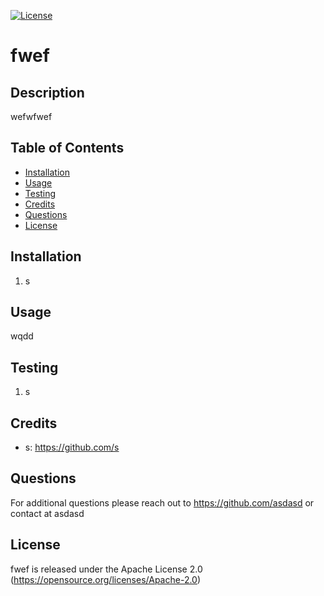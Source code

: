 
[![License](https://img.shields.io/badge/License-Apache_2.0-blue.svg)](https://opensource.org/licenses/Apache-2.0)
# fwef

## Description 

wefwfwef


## Table of Contents 

* [Installation](#installation)
* [Usage](#usage)
* [Testing](#testing)
* [Credits](#credits)
* [Questions](#Questions)
* [License](#license)



## Installation

1. s


## Usage 

wqdd


## Testing
1. s


## Credits

* s: https://github.com/s


## Questions

For additional questions please reach out to  https://github.com/asdasd or contact at asdasd

## License

fwef is released under the Apache License 2.0 (https://opensource.org/licenses/Apache-2.0)



